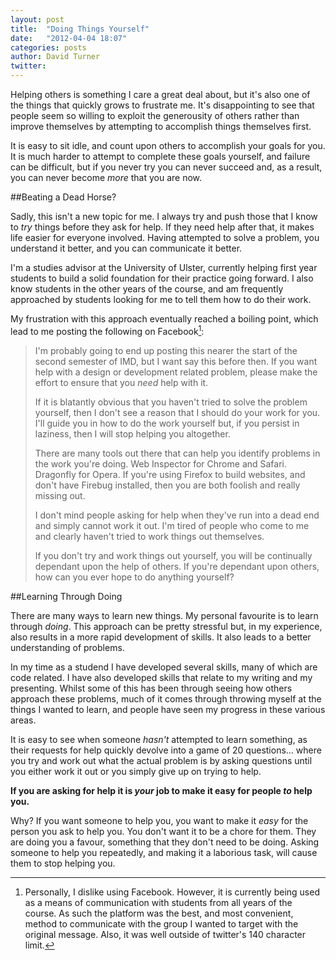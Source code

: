 ```yaml
---
layout: post
title:  "Doing Things Yourself"
date:   "2012-04-04 18:07"
categories: posts
author: David Turner
twitter:
---
```

Helping others is something I care a great deal about, but it's also one of the things that quickly grows to frustrate me. It's disappointing to see that people seem so willing to exploit the generousity of others rather than improve themselves by attempting to accomplish things themselves first.

It is easy to sit idle, and count upon others to accomplish your goals for you. It is much harder to attempt to complete these goals yourself, and failure can be difficult, but if you never try you can never succeed and, as a result, you can never become *more* that you are now.

##Beating a Dead Horse?

Sadly, this isn't a new topic for me. I always try and push those that I know to _try_ things before they ask for help. If they need help after that, it makes life easier for everyone involved. Having attempted to solve a problem, you understand it better, and you can communicate it better.

I'm a studies advisor at the University of Ulster, currently helping first year students to build a solid foundation for their practice going forward. I also know students in the other years of the course, and am frequently approached by students looking for me to tell them how to do their work.

My frustration with this approach eventually reached a boiling point, which lead to me posting the following on Facebook[^1]:

> I'm probably going to end up posting this nearer the start of the second semester of IMD, but I want say this before then. If you want help with a design or development related problem, please make the effort to ensure that you *need* help with it.
>
> If it is blatantly obvious that you haven't tried to solve the problem yourself, then I don't see a reason that I should do your work for you. I'll guide you in how to do the work yourself but, if you persist in laziness, then I will stop helping you altogether.
>
> There are many tools out there that can help you identify problems in the work you're doing. Web Inspector for Chrome and Safari. Dragonfly for Opera. If you're using Firefox to build websites, and don't have Firebug installed, then you are both foolish and really missing out.
>
> I don't mind people asking for help when they've run into a dead end and simply cannot work it out. I'm tired of people who come to me and clearly haven't tried to work things out themselves.
>
> If you don't try and work things out yourself, you will be continually dependant upon the help of others. If you're dependant upon others, how can you ever hope to do anything yourself?

##Learning Through Doing

There are many ways to learn new things. My personal favourite is to learn through _doing_. This approach can be pretty stressful but, in my experience, also results in a more rapid development of skills. It also leads to a better understanding of problems.

In my time as a studend I have developed several skills, many of which are code related. I have also developed skills that relate to my writing and my presenting. Whilst some of this has been through seeing how others approach these problems, much of it comes through throwing myself at the things I wanted to learn, and people have seen my progress in these various areas.

It is easy to see when someone _hasn't_ attempted to learn something, as their requests for help quickly devolve into a game of 20 questions... where you try and work out what the actual problem is by asking questions until you either work it out or you simply give up on trying to help.

__If you are asking for help it is *your* job to make it easy for people *to* help you.__

Why? If you want someone to help you, you want to make it _easy_ for the person you ask to help you. You don't want it to be a chore for them. They are doing you a favour, something that they don't need to be doing. Asking someone to help you repeatedly, and making it a laborious task, will cause them to stop helping you.

[0]: /doing-things-yourself/

[^1]: Personally, I dislike using Facebook. However, it is currently being used as a means of communication with students from all years of the course. As such the platform was the best, and most convenient, method to communicate with the group I wanted to target with the original message. Also, it was well outside of twitter's 140 character limit.